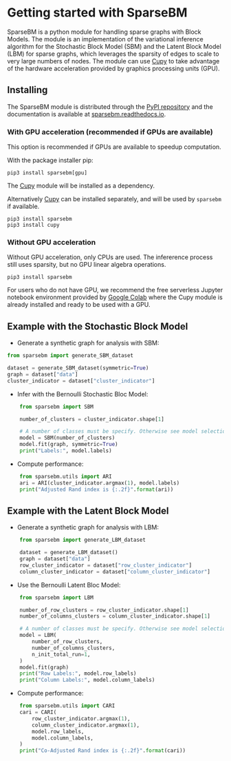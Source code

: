 # Getting started with SparseBM

SparseBM is a python module for handling sparse graphs with Block Models.
The module is an implementation of the variational inference algorithm for the Stochastic Block Model (SBM) and the Latent Block Model (LBM) for sparse graphs, which leverages the sparsity of edges to scale to very large numbers of nodes. The module can use [Cupy](https://cupy.dev/) to take advantage of the hardware acceleration provided by graphics processing units (GPU).

## Installing

The SparseBM module is distributed through the [PyPI repository](https://pypi.org/project/sparsebm/) and the documentation is available at [sparsebm.readthedocs.io](https://sparsebm.readthedocs.io/).


### With GPU acceleration (recommended if GPUs are available)

This option is recommended if GPUs are available to speedup computation.

With the package installer pip:

```
pip3 install sparsebm[gpu]
```

The [Cupy] module will be installed as a dependency.

[Cupy]: https://github.com/gfrisch/sparsebm

Alternatively [Cupy] can be installed separately, and will be used by `sparsebm`
if available.

```
pip3 install sparsebm
pip3 install cupy
```

### Without GPU acceleration

Without GPU acceleration, only CPUs are used. The infererence process still uses
sparsity, but no GPU linear algebra operations.

```
pip3 install sparsebm
```

For users who do not have GPU, we recommend the free serverless Jupyter notebook environment provided by [Google Colab](https://colab.research.google.com/) where the Cupy module is already installed and ready to be used with a GPU.

## Example with the Stochastic Block Model

- Generate a synthetic graph for analysis with SBM:

```python
from sparsebm import generate_SBM_dataset

dataset = generate_SBM_dataset(symmetric=True)
graph = dataset["data"]
cluster_indicator = dataset["cluster_indicator"]
```


- Infer with the Bernoulli Stochastic Bloc Model:

```python
    from sparsebm import SBM

    number_of_clusters = cluster_indicator.shape[1]

    # A number of classes must be specify. Otherwise see model selection.
    model = SBM(number_of_clusters)
    model.fit(graph, symmetric=True)
    print("Labels:", model.labels)
```

- Compute performance:

```python
    from sparsebm.utils import ARI
    ari = ARI(cluster_indicator.argmax(1), model.labels)
    print("Adjusted Rand index is {:.2f}".format(ari))
```


## Example with the Latent Block Model

- Generate a synthetic graph for analysis with LBM:

```python
    from sparsebm import generate_LBM_dataset

    dataset = generate_LBM_dataset()
    graph = dataset["data"]
    row_cluster_indicator = dataset["row_cluster_indicator"]
    column_cluster_indicator = dataset["column_cluster_indicator"]
```

 - Use the Bernoulli Latent Bloc Model:

```python
    from sparsebm import LBM

    number_of_row_clusters = row_cluster_indicator.shape[1]
    number_of_columns_clusters = column_cluster_indicator.shape[1]

    # A number of classes must be specify. Otherwise see model selection.
    model = LBM(
        number_of_row_clusters,
        number_of_columns_clusters,
        n_init_total_run=1,
    )
    model.fit(graph)
    print("Row Labels:", model.row_labels)
    print("Column Labels:", model.column_labels)
```

- Compute performance:

```python
    from sparsebm.utils import CARI
    cari = CARI(
        row_cluster_indicator.argmax(1),
        column_cluster_indicator.argmax(1),
        model.row_labels,
        model.column_labels,
    )
    print("Co-Adjusted Rand index is {:.2f}".format(cari))
```
